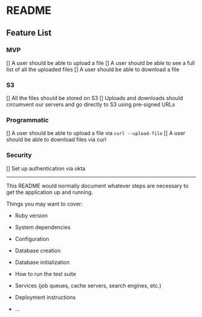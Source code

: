 # README

## Feature List

### MVP
 [] A user should be able to upload a file
 [] A user should be able to see a full list of all the uploaded files
 [] A user should be able to download a file

### S3
 [] All the files should be stored on S3
 [] Uploads and downloads should circumvent our servers and go directly to S3 using pre-signed URLs
 
### Programmatic
 [] A user should be able to upload a file via `curl --upload-file`
 [] A user should be able to download files via curl

### Security
 [] Set up authentication via okta

---

This README would normally document whatever steps are necessary to get the
application up and running.

Things you may want to cover:

* Ruby version

* System dependencies

* Configuration

* Database creation

* Database initialization

* How to run the test suite

* Services (job queues, cache servers, search engines, etc.)

* Deployment instructions

* ...
